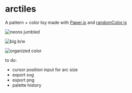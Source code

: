 arctiles
========

A pattern + color toy made with [Paper.js](http://paperjs.org/) and [randomColor.js](https://github.com/davidmerfield/randomColor)

![neons jumbled](http://i.imgur.com/ggCdA11.png)

![big b/w](http://i.imgur.com/IYZcy2L.png)

![organized color](http://i.imgur.com/WjGDXsW.png)

to do:
- cursor position input for arc size
- export svg
- export png
- palette history
